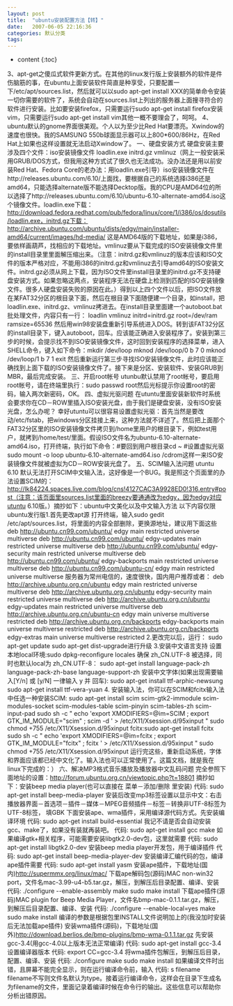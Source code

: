 ```yaml
---
layout: post
title:  "ubuntu安装配置方法【转】"
date:   2007-06-05 22:16:36
categories: 默认分类
tags:
---
```


* content
{:toc}

3、apt-get之傻瓜式软件更新方式。在其他的linux发行版上安装额外的软件是件伤脑筋的事，在ubuntu上面安装软件简直是种享受，只要配置一下/etc/apt/sources.list，然后就可以以sudo apt-get install XXX的简单命令安装一切你需要的软件了，系统会自动在sources.list上列出的服务器上面搜寻符合的软件进行安装。比如要安装firefox，只需要运行sudo apt-get install firefox安装vim，只需要运行sudo apt-get install vim其他一概不要理会了，呵呵。  4、ubuntu默认的gnome界面很美观。个人以为至少比Red Hat要漂亮。Xwindow的速度也很快。我的SAMSUNG 550b球面显示器可以上800*600/86Hz，在Red Hat上如果也这样设置就无法启动Xwindow了。  一、硬盘安装方式  硬盘安装主要涉及四个文件：iso安装镜像文件 loadlin.exe initrd.gz vmlinuz（网上一般安装采用GRUB/DOS方式，但我用这种方式试了很久也无法成功。没办法还是用以前安装Red Hat、Fedora Core的老办法：用loadlin.exe引导）iso安装镜像文件在http://releases.ubuntu.com/6.10/上面找，要根据自己的系统选择i386还是amd64，只能选择alternate版不能选择Decktop版。我的CPU是AMD64位的所以选择了http://releases.ubuntu.com/6.10/ubuntu-6.10-alternate-amd64.iso这个镜像文件。loadlin.exe下载：http://download.fedora.redhat.com/pub/fedora/linux/core/1/i386/os/dosutils/loadlin.exe，initrd.gz下载：  http://archive.ubuntu.com/ubuntu/dists/edgy/main/installer-amd64/current/images/hd-media/  这是AMD64版的下载地址，如果是i386，要依样画葫芦，找相应的下载地址。vmlinuz要从下载完成的ISO安装镜像文件里的install目录里里面解压缩出来。（注意：initrd.gz和vmlinuz的版本应该和ISO文件的版本严格对应，不能用i386的initrd.gz和vmlinuz去引导amd64的ISO安装文件。initrd.gz必须从网上下载，因为ISO文件里install目录里的initrd.gz不支持硬盘安装方式。如果忽略这两点，安装程序无法在硬盘上检测到匹配的ISO安装镜像文件。很多人硬盘安装失败的原因在此。）得到以上四个文件以后，把ISO文件放在某FAT32分区的根目录下面，然后在根目录下面随便建一个目录，如install，把loadlin.exe、initrd.gz、vmlinuz拷进去。在install目录里面建一个autoboot.bat批处理文件，内容只有一行：  loadlin vmlinuz initrd=initrd.gz root=/dev/ram ramsize=65536  然后用win98安装盘重新引导系统进入DOS。转到该FAT32分区的install目录下，键入autoboot，回车。应该能正确进入安装程序了。安装到第三步的时候，会提示找不到ISO安装镜像文件，这时回到安装程序的选择菜单，进入SHELL命令，键入如下命令：mkdir /dev/loop  mknod /dev/loop/0 b 7 0  mknod /dev/loop/1 b 7 1  exit  然后重新运行第三步寻找ISO安装镜像文件，此时应该能正确找到上面下载的ISO安装镜像文件了。接下来是分区、安装软件、安装GRUB到MBR，最后完成安装。  三、开启root帐号  utunbu默认禁用了root帐号，要启用root帐号，请在终端里执行：sudo passwd root然后光标提示你设置root的密码，输入两次新密码，OK。  四、虚拟光驱问题  在utuntu里面安装新软件时系统会要求你在CD－ROW里插入ISO安装光盘，由于我们是硬盘安装，没有ISO安装光盘，怎么办呢？  幸好utuntu可以很容易设置虚拟光驱：首先当然是要改动/etc/fstab，把windows分区挂接上来，这种方法就不详述了。然后把上面那个FAT32分区里的ISO安装镜像文件拷贝到/home里用户的根目录下，例如test用户，就拷到/home/test/里面。假设ISO文件名为ubuntu-6.10-alternate-amd64.iso，打开终端，执行如下命令：#要回到用户根目录cd ~ #设置虚拟光驱sudo mount -o loop ubuntu-6.10-alternate-amd64.iso /cdrom这样一来ISO安装镜像文件就被虚拟为CD－ROW安装光盘了。  五、SCIM输入法问题  utuntu 6.10 默认无法打开SCIM中文输入法，这好像是一个BUG。我是照这个页面里的办法设置SCIM的：  http://lk84224.spaces.live.com/blog/cns!4127CAC3A9928ED0!316.entry#post（注意：该页面里sources.list里面的breezy要通通改为edgy，因为edgy对应utuntu 6.10版。）摘抄如下：ubuntu中文美化以及中文输入方法  以下内容仅限ubuntu发行版1.首先更改apt源  打开终端，输入sudo gedit /etc/apt/sources.list，将里面的内容全部删除，更换源地址，建议用下面这些  deb http://ubuntu.cn99.com/ubuntu/ edgy main restricted universe multiverse  deb http://ubuntu.cn99.com/ubuntu/ edgy-updates main restricted universe multiverse  deb http://ubuntu.cn99.com/ubuntu/ edgy-security main restricted universe multiverse  deb http://ubuntu.cn99.com/ubuntu/ edgy-backports main restricted universe multiverse  deb http://ubuntu.cn99.com/ubuntu-cn/ edgy main restricted universe multiverse  服务器为常州电信的，速度很快，国内用户推荐或者：  deb http://archive.ubuntu.org.cn/ubuntu edgy main restricted universe multiverse  deb http://archive.ubuntu.org.cn/ubuntu edgy-security main restricted universe multiverse  deb http://archive.ubuntu.org.cn/ubuntu edgy-updates main restricted universe multiverse  deb http://archive.ubuntu.org.cn/ubuntu-cn edgy main universe multiverse restricted  deb http://archive.ubuntu.org.cn/backports edgy-backports main universe multiverse restricted  deb http://archive.ubuntu.org.cn/backports edgy-extras main universe multiverse restricted  2.更改完以后，运行：  sudo apt-get update  sudo apt-get dist-upgrade进行升级  3.安装中文语言支持  设置本地local环境:sudo dpkg-reconfigure locales  确保 zh_CN.UTF-8 被选择，同时也默认local为 zh_CN.UTF-8：  sudo apt-get install language-pack-zh language-pack-zh-base language-support-zh  安装中文字体(如果出现需要输入[Y/n] 或 [y/N] 一律输入 y 并 回车):  sudo apt-get install ttf-arphic-newsung  sudo apt-get install ttf-vera-yuan  4. 安装输入法，你可以在SCIM和fcitx输入法中任选一种安装SCIM:  sudo apt-get install scim scim-gtk2-immodule scim-modules-socket scim-modules-table scim-pinyin scim-tables-zh scim-input-pad  sudo sh -c " echo 'export XMODIFIERS=@im=SCIM ; export GTK_IM_MODULE="scim" ; scim -d ' > /etc/X11/Xsession.d/95xinput "  sudo chmod +755 /etc/X11/Xsession.d/95xinput  fcitx:sudo apt-get install fcitx  sudo sh -c " echo 'export XMODIFIERS=@im=fcitx ; export GTK_IM_MODULE="fcitx" ; fcitx ' > /etc/X11/Xsession.d/95xinput "  sudo chmod +755 /etc/X11/Xsession.d/95xinput  运行完这些，重新启动系统，字体和界面应该都已经中文化了。输入法也可以正常使用了。这篇文档，就是我在linux下完成的：） 六、解决MP3格式音乐播放及播放器中文乱码问题  完全参照下面地址的设置：http://forum.ubuntu.org.cn/viewtopic.php?t=18801  摘抄如下：安装beep media player(也可以直接在 菜单－添加/删除 里安装)             代码:      sudo apt-get install beep-media-player  安装后改变mp3标签设置以显示中文：右击播放器界面－首选项－插件－媒体－MPEG音频插件－标签－转换非UTF-8标签为UTF-8标签， 填GBK 下面安装ape、wma插件，采用编译源代码方式。先安装编译环境             代码:      sudo apt-get install build-essential  我记不请是否会自动安装gcc、make了，如果没有装就再装吧。             代码:      sudo apt-get install gcc make  如果编译gtk+相关程序，可能需要安装libgtk2.0-dev包，这里就需要             代码:      sudo apt-get install libgtk2.0-dev  安装beep media player开发包，用于编译插件             代码:      sudo apt-get install beep-media-player-dev  安装编译汇编代码的包，编译ape插件需要           代码:  sudo apt-get install yasm  安装ape插件，下载地址(国内)http://supermmx.org/linux/mac/ 下载ape解码包(源码)MAC non-win32 port，文件名mac-3.99-u4-b5.tar.gz，解压，到解压后目录配置、编译、安装             代码:      ./configure --enable-assembly make sudo make install  下载ape插件(源码)MAC plugin for Beep Media Player，文件名bmp-mac-0.1.1.tar.gz，解压，到解压后目录配置、编译、安装             代码:      ./configure --enable-local=yes make sudo make install  编译的参数是根据包里INSTALL文件说明加上的(我没加时安装后无法加载ape插件) 安装wma插件(源码)，下载地址(国外)http://download.berlios.de/bmp-plugins/bmp-wma-0.1.1.tar.gz 先安装gcc-3.4(用gcc-4.0以上版本无法正常编译)             代码:      sudo apt-get install gcc-3.4  设置编译器版本             代码:      export CC=gcc-3.4  将wma插件包解压，到解压后目录，配置、编译、安装             代码:      ./configure make sudo make install  如果编译文件时出错，且屏幕不能完全显示，则在运行编译命令前，输入           代码:      s filename  filename不写则文件名默认为type。接着运行编译命令，这样会在目录下生成名为filename的文件，里面记录着编译时候在命令行的输出。这些信息可以帮助你分析出错原因。
        
